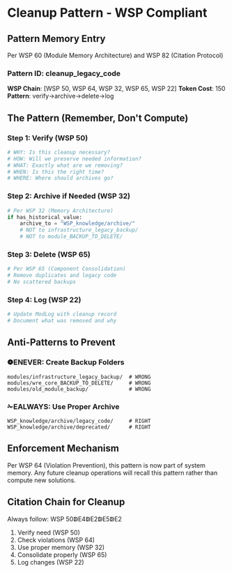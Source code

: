 # Cleanup Pattern - WSP Compliant

## Pattern Memory Entry
Per WSP 60 (Module Memory Architecture) and WSP 82 (Citation Protocol)

### Pattern ID: cleanup_legacy_code
**WSP Chain**: [WSP 50, WSP 64, WSP 32, WSP 65, WSP 22]
**Token Cost**: 150
**Pattern**: verify→archive→delete→log

## The Pattern (Remember, Don't Compute)

### Step 1: Verify (WSP 50)
```python
# WHY: Is this cleanup necessary?
# HOW: Will we preserve needed information?
# WHAT: Exactly what are we removing?
# WHEN: Is this the right time?
# WHERE: Where should archives go?
```

### Step 2: Archive if Needed (WSP 32)
```python
# Per WSP 32 (Memory Architecture)
if has_historical_value:
    archive_to = "WSP_knowledge/archive/"
    # NOT to infrastructure_legacy_backup/
    # NOT to module_BACKUP_TO_DELETE/
```

### Step 3: Delete (WSP 65)
```python
# Per WSP 65 (Component Consolidation)
# Remove duplicates and legacy code
# No scattered backups
```

### Step 4: Log (WSP 22)
```python
# Update ModLog with cleanup record
# Document what was removed and why
```

## Anti-Patterns to Prevent

### ❁ENEVER: Create Backup Folders
```
modules/infrastructure_legacy_backup/  # WRONG
modules/wre_core_BACKUP_TO_DELETE/     # WRONG
modules/old_module_backup/             # WRONG
```

### ✁EALWAYS: Use Proper Archive
```
WSP_knowledge/archive/legacy_code/     # RIGHT
WSP_knowledge/archive/deprecated/      # RIGHT
```

## Enforcement Mechanism

Per WSP 64 (Violation Prevention), this pattern is now part of system memory. 
Any future cleanup operations will recall this pattern rather than compute 
new solutions.

## Citation Chain for Cleanup
Always follow: WSP 50ↁE4ↁE2ↁE5ↁE2
1. Verify need (WSP 50)
2. Check violations (WSP 64)
3. Use proper memory (WSP 32)
4. Consolidate properly (WSP 65)
5. Log changes (WSP 22)
